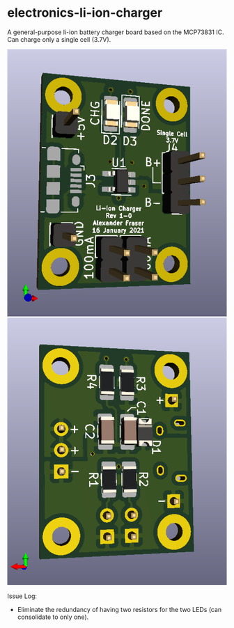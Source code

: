 # electronics-li-ion-charger
A general-purpose li-ion battery charger board based on the MCP73831 IC. Can charge only a single cell (3.7V). 

![alt text](https://github.com/alexander-fraser/electronics-li-ion-charger/blob/main/Plots/electronics-li-ion-charger-Top.png)
![alt text](https://github.com/alexander-fraser/electronics-li-ion-charger/blob/main/Plots/electronics-li-ion-charger-Bottom.png)

Issue Log:
- Eliminate the redundancy of having two resistors for the two LEDs (can consolidate to only one).
